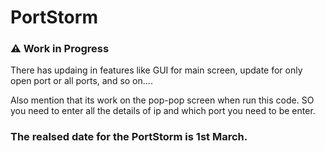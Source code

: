 # PortStorm

### ⚠️ Work in Progress

There has updaing in features like
                                  GUI for main screen, 
                                  update for only open port or all ports, 
                                  and so on....

Also mention that its work on the pop-pop screen when run this code. SO you need to enter all the details of ip and which port you need to be enter.


### The realsed date for the PortStorm is 1st March.
